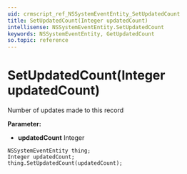 ```yaml
---
uid: crmscript_ref_NSSystemEventEntity_SetUpdatedCount
title: SetUpdatedCount(Integer updatedCount)
intellisense: NSSystemEventEntity.SetUpdatedCount
keywords: NSSystemEventEntity, GetUpdatedCount
so.topic: reference
---
```


# SetUpdatedCount(Integer updatedCount)

Number of updates made to this record

**Parameter:** 
* **updatedCount** Integer

```crmscript
NSSystemEventEntity thing;
Integer updatedCount;
thing.SetUpdatedCount(updatedCount);
```

